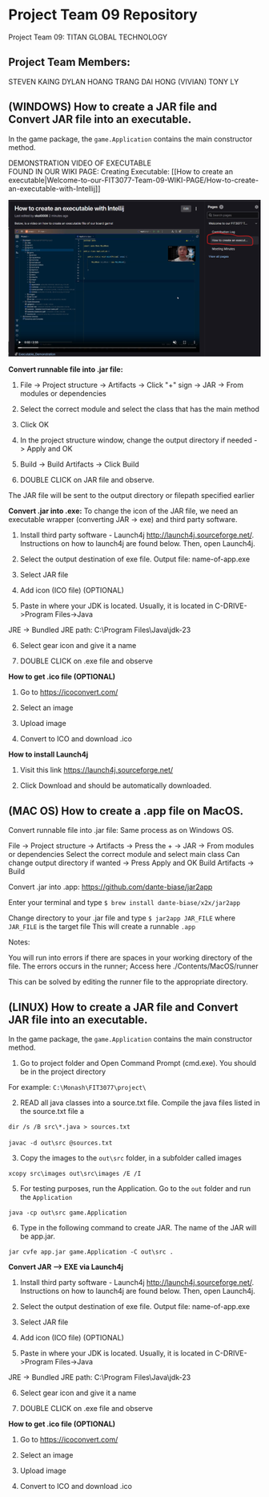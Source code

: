 # Project Team 09 Repository

Project Team 09: TITAN GLOBAL TECHNOLOGY

## Project Team Members:
STEVEN KAING
DYLAN HOANG
TRANG DAI HONG (VIVIAN)
TONY LY



## (WINDOWS) How to create a JAR file and Convert JAR file into an executable.
In the game package, the `game.Application` contains the main constructor method.


DEMONSTRATION VIDEO OF EXECUTABLE  
FOUND IN OUR WIKI PAGE: Creating Executable: [[How to create an executable|Welcome-to-our-FIT3077-Team-09-WIKI-PAGE/How-to-create-an-executable-with-Intellij]]

![image info](src/images/Other/EXECUTABLE.png)


**Convert runnable file into .jar file:**

1. File -> Project structure -> Artifacts -> Click "+" sign -> JAR -> From modules or dependencies

2. Select the correct module and select the class that has the main method

3. Click OK

4. In the project structure window, change the output directory if needed -> Apply and OK

5. Build -> Build Artifacts -> Click Build

6. DOUBLE CLICK on JAR file and observe.

The JAR file will be sent to the output directory or filepath specified earlier

**Convert .jar into .exe:**
To change the icon of the JAR file, we need an executable wrapper (converting JAR -> exe) and third party software.

1. Install third party software - Launch4j http://launch4j.sourceforge.net/. Instructions on how to launch4j are found below. Then, open Launch4j.

2. Select the output destination of exe file. Output file: name-of-app.exe

3. Select JAR file

4. Add icon (ICO file) (OPTIONAL)

5. Paste in where your JDK is located. Usually, it is located in  C-DRIVE->Program Files->Java 

JRE -> Bundled JRE path: C:\Program Files\Java\jdk-23

6. Select gear icon and give it a name

7. DOUBLE CLICK on .exe file and observe

**How to get .ico file (OPTIONAL)**
1. Go to  https://icoconvert.com/

2. Select an image

3. Upload image

4. Convert to ICO and download .ico

**How to install Launch4j**
1. Visit this link https://launch4j.sourceforge.net/

2. Click Download and should be automatically downloaded.



## (MAC OS) How to create a .app file on MacOS.
Convert runnable file into .jar file:
Same process as on Windows OS.

File → Project structure → Artifacts → Press the + → JAR → From modules or dependencies
Select the correct module and select main class
Can change output directory if wanted → Press Apply and OK
Build Artifacts → Build


Convert .jar into .app:
https://github.com/dante-biase/jar2app

Enter your terminal and type `$ brew install dante-biase/x2x/jar2app`

Change directory to your .jar file and type `$ jar2app JAR_FILE` where `JAR_FILE` is the target file
This will create a runnable `.app`


Notes:

You will run into errors if there are spaces in your working directory of the file. The errors occurs in the runner; Access here ./Contents/MacOS/runner


This can be solved by editing the runner file to the appropriate directory.


## (LINUX) How to create a JAR file and Convert JAR file into an executable.

In the game package, the `game.Application` contains the main constructor method.

1. Go to project folder and Open Command Prompt (cmd.exe). You should be in the project directory

For example: `C:\Monash\FIT3077\project\`

2. READ all java classes into a source.txt file. Compile the java files listed in the source.txt file a
```linux
dir /s /B src\*.java > sources.txt

javac -d out\src @sources.txt
```

3. Copy the images to the `out\src` folder, in a subfolder called images
```linux
xcopy src\images out\src\images /E /I
```

5. For testing purposes, run the Application. Go to the `out` folder and run the `Application`
```linux
java -cp out\src game.Application
```

6. Type in the following command to create JAR. The name of the JAR will be app.jar.
```linux
jar cvfe app.jar game.Application -C out\src .
```

**Convert JAR --> EXE via Launch4j**

1. Install third party software - Launch4j http://launch4j.sourceforge.net/. Instructions on how to launch4j are found below. Then, open Launch4j.

2. Select the output destination of exe file. Output file: name-of-app.exe

3. Select JAR file

4. Add icon (ICO file) (OPTIONAL)

5. Paste in where your JDK is located. Usually, it is located in  C-DRIVE->Program Files->Java 

JRE -> Bundled JRE path: C:\Program Files\Java\jdk-23

6. Select gear icon and give it a name

7. DOUBLE CLICK on .exe file and observe


**How to get .ico file (OPTIONAL)** 
1. Go to  https://icoconvert.com/

2. Select an image

3. Upload image

4. Convert to ICO and download .ico

